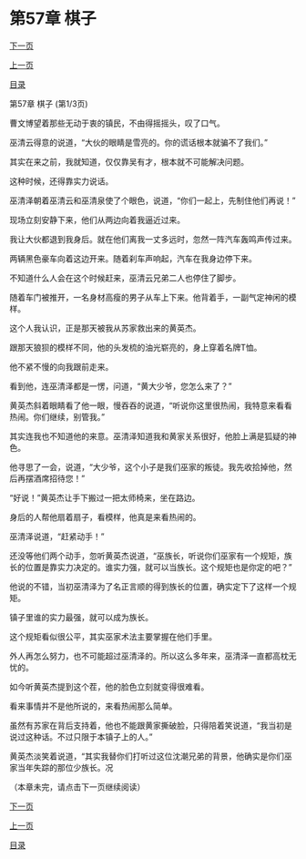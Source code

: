 <h1>第57章   棋子</h1>
            <div><p><a href="./0169_%E7%AC%AC57%E7%AB%A0_%E6%A3%8B%E5%AD%90.md">下一页</a></p><p><a href="./0167_%E7%AC%AC56%E7%AB%A0_%E7%81%AD%E5%8F%A3.md">上一页</a></p><p><a href="../">目录</a></p></div>
            <div><p>第57章   棋子 (第1/3页)</p><p>曹文博望着那些无动于衷的镇民，不由得摇摇头，叹了口气。</p><p>巫清云得意的说道，“大伙的眼睛是雪亮的。你的谎话根本就骗不了我们。”</p><p>其实在来之前，我就知道，仅仅靠吴有才，根本就不可能解决问题。</p><p>这种时候，还得靠实力说话。</p><p>巫清泽朝着巫清云和巫清泉使了个眼色，说道，“你们一起上，先制住他们再说！”</p><p>现场立刻安静下来，他们从两边向着我逼近过来。</p><p>我让大伙都退到我身后。就在他们离我一丈多远时，忽然一阵汽车轰鸣声传过来。</p><p>两辆黑色豪车向着这边开来。随着刹车声响起，汽车在我身边停下来。</p><p>不知道什么人会在这个时候赶来，巫清云兄弟二人也停住了脚步。</p><p>随着车门被推开，一名身材高瘦的男子从车上下来。他背着手，一副气定神闲的模样。</p><p>这个人我认识，正是那天被我从苏家救出来的黄英杰。</p><p>跟那天狼狈的模样不同，他的头发梳的油光崭亮的，身上穿着名牌T恤。</p><p>他不紧不慢的向我跟前走来。</p><p>看到他，连巫清泽都是一愣，问道，“黄大少爷，您怎么来了？”</p><p>黄英杰斜着眼睛看了他一眼，慢吞吞的说道，“听说你这里很热闹，我特意来看看热闹。你们继续，别管我。”</p><p>其实连我也不知道他的来意。巫清泽知道我和黄家关系很好，他脸上满是狐疑的神色。</p><p>他寻思了一会，说道，“大少爷，这个小子是我们巫家的叛徒。我先收拾掉他，然后再摆酒席招待您！”</p><p>“好说！”黄英杰让手下搬过一把太师椅来，坐在路边。</p><p>身后的人帮他扇着扇子，看模样，他真是来看热闹的。</p><p>巫清泽说道，“赶紧动手！”</p><p>还没等他们两个动手，忽听黄英杰说道，“巫族长，听说你们巫家有一个规矩，族长的位置是靠实力决定的。谁实力强，就可以当族长。这个规矩也是你定的吧？”</p><p>他说的不错，当初巫清泽为了名正言顺的得到族长的位置，确实定下了这样一个规矩。</p><p>镇子里谁的实力最强，就可以成为族长。</p><p>这个规矩看似很公平，其实巫家术法主要掌握在他们手里。</p><p>外人再怎么努力，也不可能超过巫清泽的。所以这么多年来，巫清泽一直都高枕无忧的。</p><p>如今听黄英杰提到这个茬，他的脸色立刻就变得很难看。</p><p>看来事情并不是他所说的，来看热闹那么简单。</p><p>虽然有苏家在背后支持着，他也不能跟黄家撕破脸，只得陪着笑说道，“我当初是说过这种话。不过只限于本镇子上的人。”</p><p>黄英杰淡笑着说道，“其实我替你们打听过这位沈潮兄弟的背景，他确实是你们巫家当年失踪的那位少族长。况</p><p>（本章未完，请点击下一页继续阅读）</p></div>
            <div><p><a href="./0169_%E7%AC%AC57%E7%AB%A0_%E6%A3%8B%E5%AD%90.md">下一页</a></p><p><a href="./0167_%E7%AC%AC56%E7%AB%A0_%E7%81%AD%E5%8F%A3.md">上一页</a></p><p><a href="../">目录</a></p></div>
